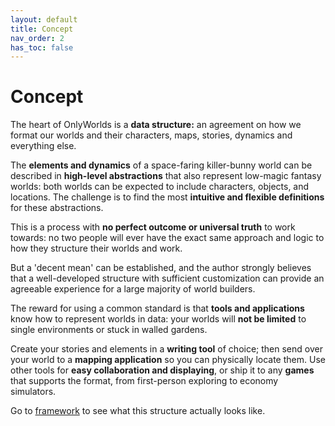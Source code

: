 ```yaml
---
layout: default
title: Concept
nav_order: 2 
has_toc: false
---
```


# Concept

The heart of OnlyWorlds is a **data structure:** an agreement on how we format our worlds and their characters, maps, stories, dynamics and everything else. 

The **elements and dynamics** of a space-faring killer-bunny world can be described in **high-level abstractions** that also represent low-magic fantasy worlds: both worlds can be expected to include characters, objects, and locations. The challenge is to find the most **intuitive and flexible definitions** for these abstractions.

This is a process with **no perfect outcome or universal truth** to work towards: no two people will ever have the exact same approach and logic to how they structure their worlds and work.

But a 'decent mean' can be established, and the author strongly believes that a well-developed structure with sufficient customization can provide an agreeable experience for a large majority of world builders.

The reward for using a common standard is that **tools and applications** know how to represent worlds in data: your worlds will **not be limited** to single environments or stuck in walled gardens. 

Create your stories and elements in a **writing tool** of choice; then send over your world to a **mapping application** so you can physically locate them. Use other tools for **easy collaboration and displaying**, or ship it to any **games** that supports the format, from first-person exploring to economy simulators.  

Go to [framework](/docs/framework/) to see what this structure actually looks like. 










